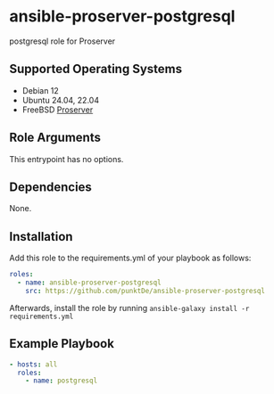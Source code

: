 <!-- BEGIN_ANSIBLE_DOCS -->
# ansible-proserver-postgresql

postgresql role for Proserver

## Supported Operating Systems

- Debian 12
- Ubuntu 24.04, 22.04
- FreeBSD [Proserver](https://infrastructure.punkt.de/de/produkte/proserver.html)

## Role Arguments

This entrypoint has no options.

## Dependencies
None.

## Installation
Add this role to the requirements.yml of your playbook as follows:
```yaml
roles:
  - name: ansible-proserver-postgresql
    src: https://github.com/punktDe/ansible-proserver-postgresql
```

Afterwards, install the role by running `ansible-galaxy install -r requirements.yml`

## Example Playbook

```yaml
- hosts: all
  roles:
    - name: postgresql
```

<!-- END_ANSIBLE_DOCS -->
